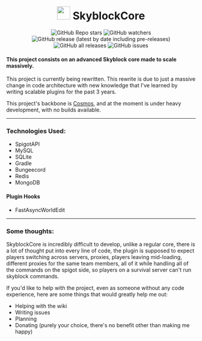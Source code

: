 <h1 align="center"><img height="35" src="https://emoji.gg/assets/emoji/7333-parrotdance.gif"> SkyblockCore</h1>
<div align="center">

![GitHub Repo stars](https://img.shields.io/github/stars/IllusionTheDev/SkyblockCore?style=for-the-badge) 
![GitHub watchers](https://img.shields.io/github/watchers/IllusionTheDev/SkyblockCore?style=for-the-badge) 
![GitHub release (latest by date including pre-releases)](https://img.shields.io/github/v/release/IllusionTheDev/SkyblockCore?include_prereleases&style=for-the-badge) 
![GitHub all releases](https://img.shields.io/github/downloads/IllusionTheDev/SkyblockCore/total?style=for-the-badge) 
![GitHub issues](https://img.shields.io/github/issues/IllusionTheDev/SkyblockCore?style=for-the-badge)

</div>

#### This project consists on an advanced Skyblock core made to scale massively.

This project is currently being rewritten. This rewrite is due to just a massive change in code architecture with new knowledge that I've learned by writing scalable plugins for the past 3 years.

This project's backbone is [Cosmos](https://github.com/IllusionTheDev/Cosmos/), and at the moment is under heavy development, with no builds available.

------------

### Technologies Used:
- SpigotAPI
- MySQL
- SQLite
- Gradle
- Bungeecord
- Redis
- MongoDB

#### Plugin Hooks
- FastAsyncWorldEdit


------------

### Some thoughts:
SkyblockCore is incredibly difficult to develop, unlike a regular core, there is a lot of thought put into every line of code, the plugin is supposed to expect players switching across servers, proxies, players leaving mid-loading, different proxies for the same team members, all of it while handling all of the commands on the spigot side, so players on a survival server can't run skyblock commands.

If you'd like to help with the project, even as someone without any code experience, here are some things that would greatly help me out:

- Helping with the wiki
- Writing issues
- Planning
- Donating (purely your choice, there's no benefit other than making me happy)
